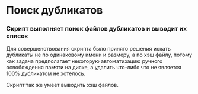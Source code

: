 # Поиск дубликатов

### Скрипт выполняет поиск файлов дубликатов и выводит их список

Для совершенствования скрипта было принято решения искать дубликаты не по одинаковому имени и размеру, а по хэш файлу, потому как задача предполагает некоторую автоматизацию ручного освобождения памяти на диске, а удалить что-либо что не является 100% дубликатом не хотелось.

Скрипт так же умеет выводить хэш файлов.
